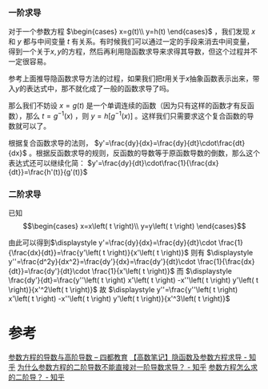 ### 一阶求导
对于一个参数方程 $\begin{cases} x=g(t)\\ y=h(t) \end{cases}$ ，我们发现 $x$ 和 $y$ 都与中间变量 $t$ 有关系。有时候我们可以通过一定的手段来消去中间变量，得到一个关于$x,y$的方程，然后再利用隐函数求导来求得其导数，但这个过程并不一定很容易。

参考上面推导隐函数求导方法的过程，如果我们把$t$用关于$x$抽象函数表示出来，带入$y$的表达式中，那不就化成了一般的函数求导了吗。

那么我们不妨设 $x=g(t)$ 是一个单调连续的函数（因为只有这样的函数才有反函数），那么 $t=g^{-1}(x)$ ，则 $y=h[g^{-1}(x)]$ 。这样我们只需要求这个复合函数的导数就可以了。

根据复合函数求导的法则， $y'=\frac{dy}{dx}=\frac{dy}{dt}\cdot\frac{dt}{dx}$ 。根据反函数求导的规则，反函数的导数等于原函数导数的倒数，那么这个表达式还可以继续化简： $y'=\frac{dy}{dt}\cdot\frac{1}{\frac{dx}{dt}}=\frac{h'(t)}{g'(t)}$ 

### 二阶求导
已知 $$\begin{cases} x=x\left( t \right)\\ y=y\left( t \right) \end{cases}$$

由此可以得到$\displaystyle y'=\frac{dy}{dx}=\frac{dy}{dt}\cdot \frac{1}{\frac{dx}{dt}}=\frac{y'\left( t \right)}{x'\left( t \right)}$
则有 $\displaystyle y''=\frac{d^2y}{dx^2}=\frac{dy'}{dx}=\frac{dy'}{dt}\cdot \frac{1}{\frac{dx}{dt}}=\frac{dy'}{dt}\cdot \frac{1}{x'\left( t \right)}$
而 $\displaystyle \frac{dy'}{dt}=\frac{y''\left( t \right) x'\left( t \right) -x''\left( t \right) y'\left( t \right)}{x'^2\left( t \right)}$
故 $\displaystyle y''=\frac{y''\left( t \right) x'\left( t \right) -x''\left( t \right) y'\left( t \right)}{x'^3\left( t \right)}$
# 参考
[参数方程的导数与高阶导数 – 四都教育](https://www.sudoedu.com/%e9%ab%98%e7%ad%89%e6%95%b0%e5%ad%a6%ef%bc%88%e4%b8%8a%ef%bc%89%e5%a4%8d%e4%b9%a0%e4%b8%8e%e6%80%bb%e7%bb%93/%e5%8f%82%e6%95%b0%e6%96%b9%e7%a8%8b%e7%9a%84%e5%af%bc%e6%95%b0%e4%b8%8e%e9%ab%98%e9%98%b6%e5%af%bc%e6%95%b0/)
[【高数笔记】隐函数及参数方程求导 - 知乎](https://zhuanlan.zhihu.com/p/429457090)
[为什么参数方程的二阶导数不能直接对一阶导数求导？ - 知乎](https://www.zhihu.com/question/265092776)
[参数方程怎么求的二阶导？ - 知乎](https://www.zhihu.com/question/417808601)
